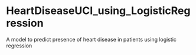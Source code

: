 # HeartDiseaseUCI_using_LogisticRegression
A model to predict presence of heart disease in patients using logistic regression

